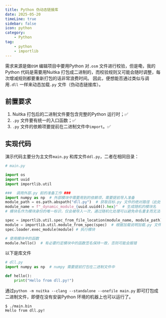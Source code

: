 ```yaml
---  
title: Python 伪动态链接库  
date: 2025-05-20
timeLine: true
sidebar: false  
icon: python
category:  
    - Python      
tag:   
    - python    
    - importlib
---    
```


需求来源是做`OSM` 编辑项目中要用Python 对`.osm` 文件进行校验，但是嘞，我的Python 代码是需要用Nuitka 打包成二进制的，而校验规则又可能会随时调整，每次增减规则都要重新打包的话非常浪费时间。
因此，便想能否通过类似与调用`.dll` 一样来动态加载`.py` 文件（伪动态链接库）。  

## 前置要求  
1. Nuitka 打包后的二进制文件要包含完整的Python 运行时；✅  
2. `.py` 文件要有统一的入口函数；✅  
3. `.py` 文件的依赖项要提前在二进制文件中`import`。✅

## 实现代码  
演示代码主要分为主文件`main.py` 和库文件`ddl.py`，二者在相同目录：  
```python
# main.py

import os
import uuid
import importlib.util

###  调用外部.py 前的准备工作 ###
import numpy as np  # 外部模块中需要用到的依赖项，需要提前导入准备
module_path = os.path.abspath("dll.py")  # 获取目标.py 文件的绝对路径（此处可以读取该目录下的所有.py 文件，循环导入）
module_name = f"_dynamic_module_{uuid.uuid4().hex}"  # 生成随机的模块名
# 模块名作为模块身份的唯一标识，仅会被导入一次，通过随机化处理可以避免命名重复而无法导入

spec = importlib.util.spec_from_file_location(module_name, module_path)  # 创建一个加载说明（描述符）
module = importlib.util.module_from_spec(spec)  # 根据加载说明加载.py 文件为模块
spec.loader.exec_module(module) # 执行模块

# 使用模块中的函数
module.hello()  # 有必要约定模块中的函数签名保持一致，否则可能会报错
```

以下是库文件
```python
# dll.py
import numpy as np  # numpy 需要提前打包在二进制文件中

def hello():
    print("Hello from dll.py!")
```

通过`python -m nuitka --clang --standalone --onefile main.py` 即可打包成二进制文件，即便在没有安装Python 环境的机器上也可以运行了。    
```shell-session
$ ./main.bin 
Hello from dll.py!
```

